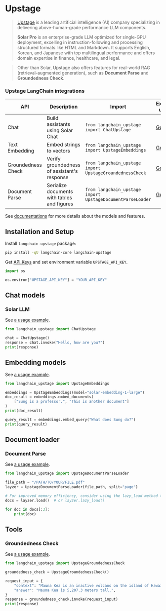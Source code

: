 # Upstage

>[Upstage](https://upstage.ai) is a leading artificial intelligence (AI) company specializing in delivering above-human-grade performance LLM components.
>
>**Solar Pro** is an enterprise-grade LLM optimized for single-GPU deployment, excelling in instruction-following and processing structured formats like HTML and Markdown. It supports English, Korean, and Japanese with top multilingual performance and offers domain expertise in finance, healthcare, and legal.

>Other than Solar, Upstage also offers features for real-world RAG (retrieval-augmented generation), such as **Document Parse** and **Groundedness Check**. 


### Upstage LangChain integrations

| API | Description | Import | Example usage |
| --- | --- | --- | --- |
| Chat | Build assistants using Solar Chat | `from langchain_upstage import ChatUpstage` | [Go](../../chat/upstage) |
| Text Embedding | Embed strings to vectors | `from langchain_upstage import UpstageEmbeddings` | [Go](../../text_embedding/upstage) |
| Groundedness Check | Verify groundedness of assistant's response | `from langchain_upstage import UpstageGroundednessCheck` | [Go](../../tools/upstage_groundedness_check) |
| Document Parse | Serialize documents with tables and figures | `from langchain_upstage import UpstageDocumentParseLoader` | [Go](../../document_loaders/upstage) |

See [documentations](https://console.upstage.ai/docs/getting-started/overview) for more details about the models and features.

## Installation and Setup

Install `langchain-upstage` package:

```bash
pip install -qU langchain-core langchain-upstage
```


Get [API Keys](https://console.upstage.ai) and set environment variable `UPSTAGE_API_KEY`.


```python
import os

os.environ["UPSTAGE_API_KEY"] = "YOUR_API_KEY"
```

## Chat models

### Solar LLM

See [a usage example](/oss/integrations/chat/upstage).


```python
from langchain_upstage import ChatUpstage

chat = ChatUpstage()
response = chat.invoke("Hello, how are you?")
print(response)
```

## Embedding models

See [a usage example](/oss/integrations/text_embedding/upstage).


```python
from langchain_upstage import UpstageEmbeddings

embeddings = UpstageEmbeddings(model="solar-embedding-1-large")
doc_result = embeddings.embed_documents(
    ["Sung is a professor.", "This is another document"]
)
print(doc_result)

query_result = embeddings.embed_query("What does Sung do?")
print(query_result)
```

## Document loader

### Document Parse

See [a usage example](/oss/integrations/document_loaders/upstage).


```python
from langchain_upstage import UpstageDocumentParseLoader

file_path = "/PATH/TO/YOUR/FILE.pdf"
layzer = UpstageDocumentParseLoader(file_path, split="page")

# For improved memory efficiency, consider using the lazy_load method to load documents page by page.
docs = layzer.load()  # or layzer.lazy_load()

for doc in docs[:3]:
    print(doc)
```

## Tools

### Groundedness Check

See [a usage example](/oss/integrations/tools/upstage_groundedness_check).


```python
from langchain_upstage import UpstageGroundednessCheck

groundedness_check = UpstageGroundednessCheck()

request_input = {
    "context": "Mauna Kea is an inactive volcano on the island of Hawaii. Its peak is 4,207.3 m above sea level, making it the highest point in Hawaii and second-highest peak of an island on Earth.",
    "answer": "Mauna Kea is 5,207.3 meters tall.",
}
response = groundedness_check.invoke(request_input)
print(response)
```
